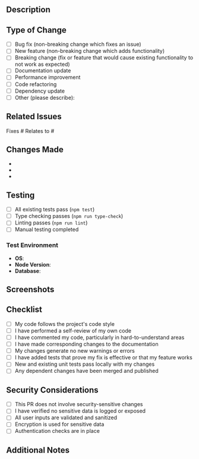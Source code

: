 ## Description

<!-- Provide a brief description of the changes in this PR -->

## Type of Change

<!-- Mark the relevant option with an 'x' -->

- [ ] Bug fix (non-breaking change which fixes an issue)
- [ ] New feature (non-breaking change which adds functionality)
- [ ] Breaking change (fix or feature that would cause existing functionality to not work as expected)
- [ ] Documentation update
- [ ] Performance improvement
- [ ] Code refactoring
- [ ] Dependency update
- [ ] Other (please describe):

## Related Issues

<!-- Link to related issues using #issue_number -->

Fixes #
Relates to #

## Changes Made

<!-- List the specific changes you made -->

-
-
-

## Testing

<!-- Describe the tests you ran to verify your changes -->

- [ ] All existing tests pass (`npm test`)
- [ ] Type checking passes (`npm run type-check`)
- [ ] Linting passes (`npm run lint`)
- [ ] Manual testing completed

### Test Environment

- **OS**: <!-- e.g., Windows 11, macOS Ventura, Ubuntu 22.04 -->
- **Node Version**: <!-- e.g., v20.10.0 -->
- **Database**: <!-- e.g., Fresh install, Migration from v1.0.0 -->

## Screenshots

<!-- If applicable, add screenshots to demonstrate the changes -->

## Checklist

<!-- Mark completed items with an 'x' -->

- [ ] My code follows the project's code style
- [ ] I have performed a self-review of my own code
- [ ] I have commented my code, particularly in hard-to-understand areas
- [ ] I have made corresponding changes to the documentation
- [ ] My changes generate no new warnings or errors
- [ ] I have added tests that prove my fix is effective or that my feature works
- [ ] New and existing unit tests pass locally with my changes
- [ ] Any dependent changes have been merged and published

## Security Considerations

<!-- If this PR involves security-sensitive changes (authentication, encryption, data handling), please describe them -->

- [ ] This PR does not involve security-sensitive changes
- [ ] I have verified no sensitive data is logged or exposed
- [ ] All user inputs are validated and sanitized
- [ ] Encryption is used for sensitive data
- [ ] Authentication checks are in place

## Additional Notes

<!-- Any additional information that reviewers should know -->
